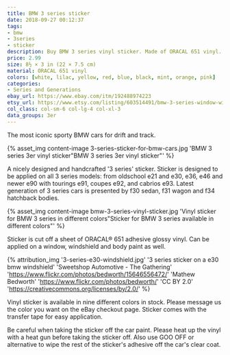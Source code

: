 ```yaml
---
title: BMW 3 series sticker
date: 2018-09-27 00:12:37
tags:
- bmw
- 3series
- sticker
description: Buy BMW 3 series vinyl sticker. Made of ORACAL 651 vinyl. Available in different colors.
price: 2.99
size: 8½ × 3 in (22 × 7.5 cm)
material: ORACAL 651 vinyl
colors: [white, lilac, yellow, red, blue, black, mint, orange, pink]
categories:
- Series and Generations
ebay_url: https://www.ebay.com/itm/192488974223
etsy_url: https://www.etsy.com/listing/603514491/bmw-3-series-window-windshield-sticker
col_class: col-sm-6 col-lg-4 col-xl-3
data_groups: 3er
---
```


The most iconic sporty BMW cars for drift and track.

<!-- more -->
{% asset_img content-image 3-series-sticker-for-bmw-cars.jpg 'BMW 3 series 3er vinyl sticker"BMW 3 series 3er vinyl sticker"' %}

A nicely designed and handcrafted '3 series' sticker. Sticker is designed to be applied on all 3 series models: from oldschool e21 and e30, e36, e46 and newer e90 with tourings e91, coupes e92, and cabrios e93. Latest generation of 3 series cars is presented by f30 sedan, f31 wagon and f34 hatchback bodies.

{% asset_img content-image bmw-3-series-vinyl-sticker.jpg 'Vinyl sticker for BMW 3 series in different colors"Sticker for BMW 3 series available in different colors"' %}

Sticker is cut off a sheet of ORACAL® 651 adhesive glossy vinyl. Can be applied on a window, windshield and body paint as well.

{% attribution_img
  '3-series-e30-windshield.jpg'
  '3 series sticker on a e30 bmw windshield'
  'Sweetshop Automotive - The Gathering'
  'https://www.flickr.com/photos/bedworth/15646556472/'
  'Mathew Bedworth'
  'https://www.flickr.com/photos/bedworth/'
  'CC BY 2.0'
  'https://creativecommons.org/licenses/by/2.0/'
%}

Vinyl sticker is available in nine different colors in stock. Please message us the color you want on the eBay checkout page. Sticker comes with the transfer tape for easy application.

Be careful when taking the sticker off the car paint. Please heat up the vinyl with a heat gun before taking the sticker off. Also use GOO OFF or alternative to wipe the rest of the sticker's adhesive off the car's clear coat.
